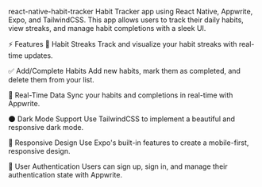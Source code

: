 react-native-habit-tracker
Habit Tracker app using React Native, Appwrite, Expo, and TailwindCSS. This app allows users to track their daily habits, view streaks, and manage habit completions with a sleek UI.

⚡️ Features 🏅 Habit Streaks Track and visualize your habit streaks with real-time updates.

✅ Add/Complete Habits Add new habits, mark them as completed, and delete them from your list.

🔄 Real-Time Data Sync your habits and completions in real-time with Appwrite.

🌑 Dark Mode Support Use TailwindCSS to implement a beautiful and responsive dark mode.

📱 Responsive Design Use Expo's built-in features to create a mobile-first, responsive design.

🚀 User Authentication Users can sign up, sign in, and manage their authentication state with Appwrite.
